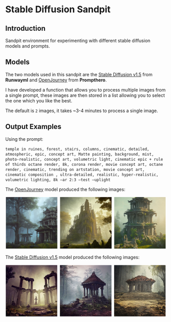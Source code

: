# Stable Diffusion Sandpit

## Introduction
Sandpit environment for experimenting with different stable diffusion models and prompts.

## Models
The two models used in this sandpit are the [Stable Diffusion v1.5](https://huggingface.co/runwayml/stable-diffusion-v1-5?text=a+photo+of+an+astronaut+riding+a+horse+on+mars) from **Runwayml** and [OpenJourney](https://huggingface.co/prompthero/openjourney) from **Prompthero**.

I have developed a function that allows you to process multiple images from a single prompt, these images are then stored in a list allowing you to select the one which you like the best.

The default is `2` images, it takes ~3-4 minutes to process a single image.

## Output Examples
Using the prompt:

```
temple in ruines, forest, stairs, columns, cinematic, detailed, atmospheric, epic, concept art, Matte painting, background, mist, photo-realistic, concept art, volumetric light, cinematic epic + rule of thirds octane render, 8k, corona render, movie concept art, octane render, cinematic, trending on artstation, movie concept art, cinematic composition , ultra-detailed, realistic, hyper-realistic, volumetric lighting, 8k –ar 2:3 –test –uplight
```

The [OpenJourney](https://huggingface.co/prompthero/openjourney) model produced the following images:

![](images/openjourney_output.png "OpenJourney Output")

The [Stable Diffusion v1.5](https://huggingface.co/runwayml/stable-diffusion-v1-5?text=a+photo+of+an+astronaut+riding+a+horse+on+mars) model produced the following images:

![](images/stable_diffusion_output.png "StableDiffusion Output")